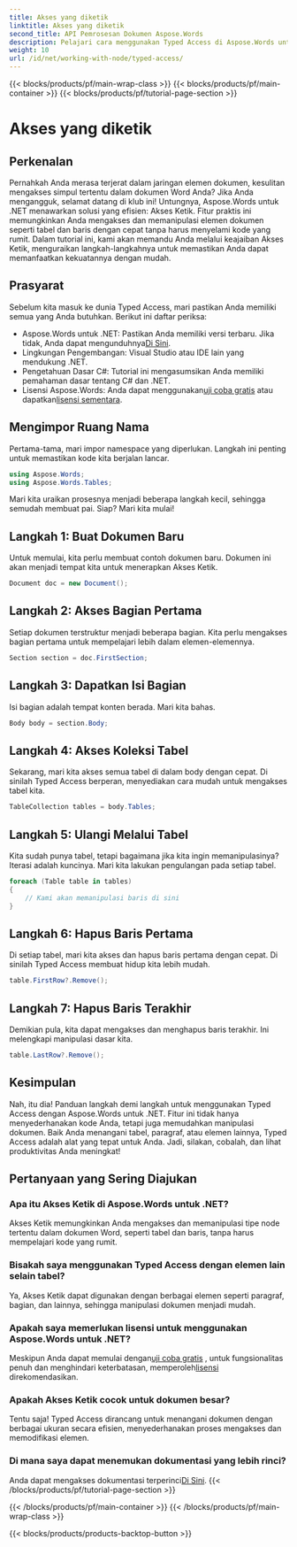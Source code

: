```yaml
---
title: Akses yang diketik
linktitle: Akses yang diketik
second_title: API Pemrosesan Dokumen Aspose.Words
description: Pelajari cara menggunakan Typed Access di Aspose.Words untuk .NET untuk memanipulasi elemen dokumen seperti tabel dan baris dengan mudah. Panduan langkah demi langkah ini menyederhanakan alur kerja Anda.
weight: 10
url: /id/net/working-with-node/typed-access/
---
```


{{< blocks/products/pf/main-wrap-class >}}
{{< blocks/products/pf/main-container >}}
{{< blocks/products/pf/tutorial-page-section >}}

# Akses yang diketik

## Perkenalan

Pernahkah Anda merasa terjerat dalam jaringan elemen dokumen, kesulitan mengakses simpul tertentu dalam dokumen Word Anda? Jika Anda mengangguk, selamat datang di klub ini! Untungnya, Aspose.Words untuk .NET menawarkan solusi yang efisien: Akses Ketik. Fitur praktis ini memungkinkan Anda mengakses dan memanipulasi elemen dokumen seperti tabel dan baris dengan cepat tanpa harus menyelami kode yang rumit. Dalam tutorial ini, kami akan memandu Anda melalui keajaiban Akses Ketik, menguraikan langkah-langkahnya untuk memastikan Anda dapat memanfaatkan kekuatannya dengan mudah.

## Prasyarat

Sebelum kita masuk ke dunia Typed Access, mari pastikan Anda memiliki semua yang Anda butuhkan. Berikut ini daftar periksa:

-  Aspose.Words untuk .NET: Pastikan Anda memiliki versi terbaru. Jika tidak, Anda dapat mengunduhnya[Di Sini](https://releases.aspose.com/words/net/).
- Lingkungan Pengembangan: Visual Studio atau IDE lain yang mendukung .NET.
- Pengetahuan Dasar C#: Tutorial ini mengasumsikan Anda memiliki pemahaman dasar tentang C# dan .NET.
-  Lisensi Aspose.Words: Anda dapat menggunakan[uji coba gratis](https://releases.aspose.com/) atau dapatkan[lisensi sementara](https://purchase.aspose.com/temporary-license/).

## Mengimpor Ruang Nama

Pertama-tama, mari impor namespace yang diperlukan. Langkah ini penting untuk memastikan kode kita berjalan lancar.

```csharp
using Aspose.Words;
using Aspose.Words.Tables;
```

Mari kita uraikan prosesnya menjadi beberapa langkah kecil, sehingga semudah membuat pai. Siap? Mari kita mulai!

## Langkah 1: Buat Dokumen Baru

Untuk memulai, kita perlu membuat contoh dokumen baru. Dokumen ini akan menjadi tempat kita untuk menerapkan Akses Ketik.

```csharp
Document doc = new Document();
```

## Langkah 2: Akses Bagian Pertama

Setiap dokumen terstruktur menjadi beberapa bagian. Kita perlu mengakses bagian pertama untuk mempelajari lebih dalam elemen-elemennya.

```csharp
Section section = doc.FirstSection;
```

## Langkah 3: Dapatkan Isi Bagian

Isi bagian adalah tempat konten berada. Mari kita bahas.

```csharp
Body body = section.Body;
```

## Langkah 4: Akses Koleksi Tabel

Sekarang, mari kita akses semua tabel di dalam body dengan cepat. Di sinilah Typed Access berperan, menyediakan cara mudah untuk mengakses tabel kita.

```csharp
TableCollection tables = body.Tables;
```

## Langkah 5: Ulangi Melalui Tabel

Kita sudah punya tabel, tetapi bagaimana jika kita ingin memanipulasinya? Iterasi adalah kuncinya. Mari kita lakukan pengulangan pada setiap tabel.

```csharp
foreach (Table table in tables)
{
    // Kami akan memanipulasi baris di sini
}
```

## Langkah 6: Hapus Baris Pertama

Di setiap tabel, mari kita akses dan hapus baris pertama dengan cepat. Di sinilah Typed Access membuat hidup kita lebih mudah.

```csharp
table.FirstRow?.Remove();
```

## Langkah 7: Hapus Baris Terakhir

Demikian pula, kita dapat mengakses dan menghapus baris terakhir. Ini melengkapi manipulasi dasar kita.

```csharp
table.LastRow?.Remove();
```

## Kesimpulan

Nah, itu dia! Panduan langkah demi langkah untuk menggunakan Typed Access dengan Aspose.Words untuk .NET. Fitur ini tidak hanya menyederhanakan kode Anda, tetapi juga memudahkan manipulasi dokumen. Baik Anda menangani tabel, paragraf, atau elemen lainnya, Typed Access adalah alat yang tepat untuk Anda. Jadi, silakan, cobalah, dan lihat produktivitas Anda meningkat!

## Pertanyaan yang Sering Diajukan

### Apa itu Akses Ketik di Aspose.Words untuk .NET?
Akses Ketik memungkinkan Anda mengakses dan memanipulasi tipe node tertentu dalam dokumen Word, seperti tabel dan baris, tanpa harus mempelajari kode yang rumit.

### Bisakah saya menggunakan Typed Access dengan elemen lain selain tabel?
Ya, Akses Ketik dapat digunakan dengan berbagai elemen seperti paragraf, bagian, dan lainnya, sehingga manipulasi dokumen menjadi mudah.

### Apakah saya memerlukan lisensi untuk menggunakan Aspose.Words untuk .NET?
 Meskipun Anda dapat memulai dengan[uji coba gratis](https://releases.aspose.com/) , untuk fungsionalitas penuh dan menghindari keterbatasan, memperoleh[lisensi](https://purchase.aspose.com/buy) direkomendasikan.

### Apakah Akses Ketik cocok untuk dokumen besar?
Tentu saja! Typed Access dirancang untuk menangani dokumen dengan berbagai ukuran secara efisien, menyederhanakan proses mengakses dan memodifikasi elemen.

### Di mana saya dapat menemukan dokumentasi yang lebih rinci?
 Anda dapat mengakses dokumentasi terperinci[Di Sini](https://reference.aspose.com/words/net/).
{{< /blocks/products/pf/tutorial-page-section >}}

{{< /blocks/products/pf/main-container >}}
{{< /blocks/products/pf/main-wrap-class >}}

{{< blocks/products/products-backtop-button >}}
